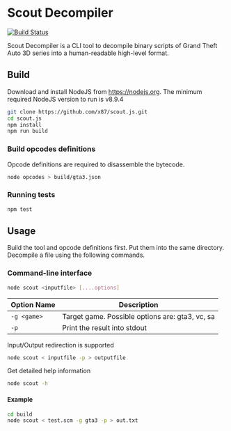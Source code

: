 # Scout Decompiler
[![Build Status](https://travis-ci.org/x87/scout.svg?branch=master)](https://travis-ci.org/x87/scout)

Scout Decompiler is a CLI tool to decompile binary scripts of Grand Theft Auto 3D series into a human-readable high-level format. 

## Build
Download and install NodeJS from https://nodejs.org. The minimum required NodeJS version to run is v8.9.4
```bash
git clone https://github.com/x87/scout.js.git
cd scout.js 
npm install
npm run build
```

### Build opcodes definitions
Opcode definitions are required to disassemble the bytecode.
```bash
node opcodes > build/gta3.json
```

### Running tests
```bash
npm test
```

## Usage

Build the tool and opcode definitions first. Put them into the same directory. Decompile a file using the following commands.

### Command-line interface
```bash
node scout <inputfile> [....options] 
```

| Option Name            | Description |
| --------------------- | --------
| `-g <game>`           | Target game. Possible options are: gta3, vc, sa
| `-p`                  | Print the result into stdout

Input/Output redirection is supported
```bash
node scout < inputfile -p > outputfile 
```

Get detailed help information
```bash
node scout -h 
```


#### Example
```bash
cd build
node scout < test.scm -g gta3 -p > out.txt
``` 
